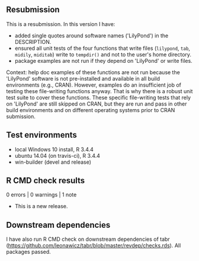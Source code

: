 ## Resubmission

This is a resubmission. In this version I have:

* added single quotes around software names ('LilyPond') in the DESCRIPTION.
* ensured all unit tests of the four functions that write files (`lilypond`, `tab`, `midily`, `miditab`) write to `tempdir()` and not to the user's home directory.
* package examples are not run if they depend on 'LilyPond' or write files.

Context: help doc examples of these functions are not run because the 'LilyPond' software is not pre-installed and available in all build environments (e.g., CRAN).
However, examples do an insufficient job of testing these file-writing functions anyway. That is why there is a robust unit test suite to cover these functions.
These specific file-writing tests that rely on 'LilyPond' are still skipped on CRAN, but they are run and pass in other build environments and on different operating systems prior to CRAN submission.

## Test environments
* local Windows 10 install, R 3.4.4
* ubuntu 14.04 (on travis-ci), R 3.4.4
* win-builder (devel and release)

## R CMD check results

0 errors | 0 warnings | 1 note

* This is a new release.

## Downstream dependencies
I have also run R CMD check on downstream dependencies of tabr 
(https://github.com/leonawicz/tabr/blob/master/revdep/checks.rds). 
All packages passed.
